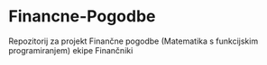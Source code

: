 Financne-Pogodbe
================

Repozitorij za projekt Finančne pogodbe (Matematika s funkcijskim programiranjem) ekipe Finančniki
